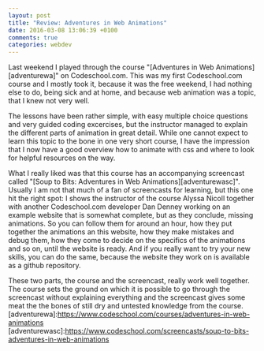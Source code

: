 ```yaml
---
layout: post
title: "Review: Adventures in Web Animations"
date: 2016-03-08 13:06:39 +0100
comments: true
categories: webdev
---
```


Last weekend I played through the course "[Adventures in Web Animations][adventurewa]" on Codeschool.com. This was my first Codeschool.com course and I mostly took it, because it was the free weekend, I had nothing else to do, being sick and at home, and because web animation was a topic, that I knew not very well.

The lessons have been rather simple, with easy multiple choice questions and very guided coding excercises, but the instructor managed to explain the different parts of animation in great detail. While one cannot expect to learn this topic to the bone in one very short course, I have the impression that I now have a good overview how to animate with css and where to look for helpful resources on the way.

What I really liked was that this course has an accompanying screencast called "[Soup to Bits: Adventures in Web Animations][adventurewasc]". Usually I am not that much of a fan of screencasts for learning, but this one hit the right spot: I shows the instructor of the course Alyssa Nicoll together with another Codeschool.com developer Dan Denney working on an example website that is somewhat complete, but as they conclude, missing animations. So you can follow them for around an hour, how they put together the animations an this website, how they make mistakes and debug them, how they come to decide on the specifics of the animations and so on, until the website is ready. And if you really want to try your new skills, you can do the same, because the website they work on is available as a github repository.

These two parts, the course and the screencast, really work well together. The course sets the ground on which it is possible to go through the screencast without explaining everything and the screencast gives some meat the the bones of still dry and untested knowledge from the course.
[adventurewa]:https://www.codeschool.com/courses/adventures-in-web-animations
[adventurewasc]:https://www.codeschool.com/screencasts/soup-to-bits-adventures-in-web-animations
